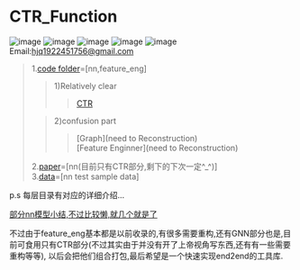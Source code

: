 # CTR_Function

![image](https://img.shields.io/badge/author-TIXhjq-orange)
![image](https://img.shields.io/badge/License-tensorflow2.1-darkgreen)
![image](https://img.shields.io/badge/python-v3.7-darkgreen)
![image](https://img.shields.io/badge/pandas-v0.25.0-darkgreen)
![image](https://img.shields.io/badge/License-Apache_2.0-blue)
Email:hjq1922451756@gmail.com


>1.[code folder](https://github.com/TIXhjq/CTR_Function/tree/master/code)=[nn,feature_eng]
> 
>>1)Relatively clear  
>>>[CTR](https://github.com/TIXhjq/CTR_Function/tree/master/code/model/ctr_model)  
>
>>2)confusion part  
>>>[Graph](need to Reconstruction)  
>>>[Feature Enginner](need to Reconstruction)  
>
>2.[paper](https://github.com/TIXhjq/CTR_Function/tree/master/paper)=[nn(目前只有CTR部分,剩下的下次一定^_^)]  
>3.[data](https://github.com/TIXhjq/CTR_Function/tree/master/data)=[nn test sample data]  
  
  p.s 每层目录有对应的详细介绍...
  
  [部分nn模型小结,不过比较懒,就几个就是了](https://zhuanlan.zhihu.com/c_1145034612807028736)
      
  不过由于feature_eng基本都是以前收录的,有很多需要重构,还有GNN部分也是,目前可食用只有CTR部分(不过其实由于并没有开了上帝视角写东西,还有有一些需要重构等等),
  以后会把他们组合打包,最后希望是一个快速实现end2end的工具库.  
